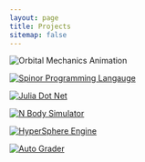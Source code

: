 ```yaml
---
layout: page
title: Projects
sitemap: false
---
```


![Orbital Mechanics Animation](assets/gifs/Trajectory.gif)

[![Spinor Programming Langauge](https://github-readme-stats.vercel.app/api/pin/?username=HyperSphereStudio&repo=Spinor&show_owner=true)](https://github.com/HyperSphereStudio/Spinor)

[![Julia Dot Net](https://github-readme-stats.vercel.app/api/pin/?username=HyperSphereStudio&repo=JdotNET&show_owner=true)](https://github.com/HyperSphereStudio/JdotNET)

[![N Body Simulator](https://github-readme-stats.vercel.app/api/pin/?username=HyperSphereStudio&repo=N-Body-Simulator&show_owner=true)](https://github.com/HyperSphereStudio/N-Body-Simulator)

[![HyperSphere Engine](https://github-readme-stats.vercel.app/api/pin/?username=HyperSphereStudio&repo=HyperSphereEngine&show_owner=true)](https://github.com/HyperSphereStudio/HyperSphereEngine)

[![Auto Grader](https://github-readme-stats.vercel.app/api/pin/?username=HyperSphereStudio&repo=AutoGrader&show_owner=true)](https://github.com/HyperSphereStudio/AutoGrader)
